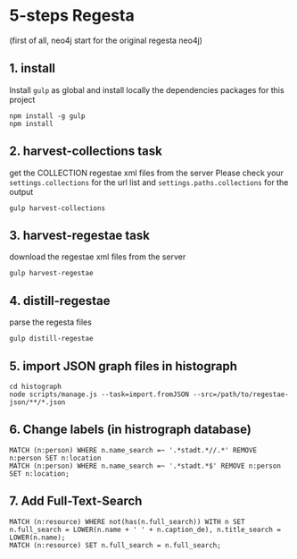 # 5-steps Regesta

(first of all, neo4j start for the original regesta neo4j)

## 1. install 
Install `gulp` as global and install locally the dependencies packages for this project

  	npm install -g gulp
  	npm install


## 2. harvest-collections task

get the COLLECTION regestae xml files from the server
Please check your `settings.collections` for the url list and
`settings.paths.collections` for the output

  	gulp harvest-collections

## 3. harvest-regestae task
download the regestae xml files from the server

  	gulp harvest-regestae

## 4. distill-regestae
parse the regesta files
  
  	gulp distill-regestae

## 5. import JSON graph files in histograph
  
  	cd histograph
  	node scripts/manage.js --task=import.fromJSON --src=/path/to/regestae-json/**/*.json

## 6. Change labels (in histrograph database)

    MATCH (n:person) WHERE n.name_search =~ '.*stadt.*//.*' REMOVE n:person SET n:location
    MATCH (n:person) WHERE n.name_search =~ '.*stadt.*$' REMOVE n:person SET n:location;
    
## 7. Add Full-Text-Search
    
    MATCH (n:resource) WHERE not(has(n.full_search)) WITH n SET n.full_search = LOWER(n.name + ' ' + n.caption_de), n.title_search = LOWER(n.name);
    MATCH (n:resource) SET n.full_search = n.full_search;
    
